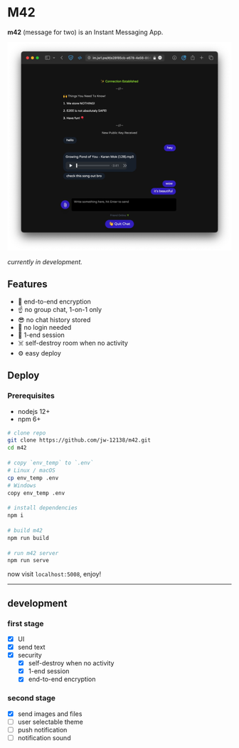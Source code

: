 # M42

**m42** (message for two) is an Instant Messaging App.

![m42](./example.jpg)

_currently in development._

## Features

- 🔐 end-to-end encryption
- ☝️ no group chat, 1-on-1 only
- 😎 no chat history stored
- 🫣 no login needed
- 🫡 1-end session
- ☠️ self-destroy room when no activity
- ⚙️ easy deploy

## Deploy

### Prerequisites

- nodejs 12+
- npm 6+

```bash
# clone repo
git clone https://github.com/jw-12138/m42.git
cd m42

# copy `env_temp` to `.env`
# Linux / macOS
cp env_temp .env
# Windows
copy env_temp .env

# install dependencies
npm i

# build m42
npm run build

# run m42 server
npm run serve
```

now visit `localhost:5008`, enjoy!

---

## development

### first stage

- [x] UI
- [x] send text
- [x] security
  - [x] self-destroy when no activity
  - [x] 1-end session
  - [x] end-to-end encryption

### second stage

- [x] send images and files
- [ ] user selectable theme
- [ ] push notification
- [ ] notification sound
